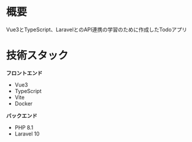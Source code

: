 # 概要
Vue3とTypeScript、LaravelとのAPI連携の学習のために作成したTodoアプリ

# 技術スタック
**フロントエンド**
- Vue3
- TypeScript
- Vite
- Docker

**バックエンド**
- PHP 8.1
- Laravel 10

